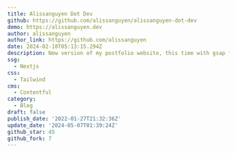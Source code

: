 ```yaml
---
title: Alissanguyen Dot Dev
github: https://github.com/alissanguyen/alissanguyen-dot-dev
demo: https://alissanguyen.dev
author: alissanguyen
author_link: https://github.com/alissanguyen
date: 2024-02-18T05:13:15.294Z
description: New version of my postfolio website, this time with gsap for animations
ssg:
  - Nextjs
css:
  - Tailwind
cms:
  - Contentful
category:
  - Blog
draft: false
publish_date: '2022-01-27T21:32:36Z'
update_date: '2024-05-07T01:39:24Z'
github_star: 45
github_fork: 7
---
```

